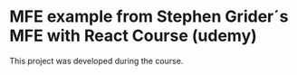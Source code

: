 # MFE example from Stephen Grider´s MFE with React Course (udemy)

This project was developed during the course.